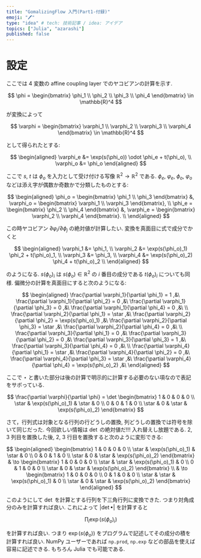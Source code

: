```yaml
---
title: "GomalizingFlow 入門(Part1-付録)"
emoji: "🖊"
type: "idea" # tech: 技術記事 / idea: アイデア
topics: ["Julia", "azarashi"]
published: false
---
```


# 設定

ここでは 4 変数の affine coupling layer でのヤコビアンの計算を示す.

$$
\phi = \begin{bmatrix}
\phi_1 \\ \phi_2 \\ \phi_3 \\ \phi_4
\end{bmatrix} \in \mathbb{R}^4
$$

が変換によって

$$
\varphi = \begin{bmatrix}
\varphi_1 \\ \varphi_2 \\ \varphi_3 \\ \varphi_4
\end{bmatrix} \in \mathbb{R}^4
$$

として得られたとする:

$$
\begin{aligned}
\varphi_e &= \exp(s(\phi_o)) \odot \phi_e + t(\phi_o), \\
\varphi_o &= \phi_o
\end{aligned}
$$

ここで $s$, $t$ は $\phi_o$ を入力として受け付ける写像 $\mathbb{R}^2 \to \mathbb{R}^2$ である. $\phi_e$, $\varphi_e$, $\phi_o$, $\varphi_o$ などは添え字が偶数か奇数かで分類したものとする:

$$
\begin{aligned}
\phi_o = \begin{bmatrix} \phi_1 \\ \phi_3 \end{bmatrix} &,
\varphi_o = \begin{bmatrix} \varphi_1 \\ \varphi_3 \end{bmatrix}, \\
\phi_e = \begin{bmatrix} \phi_2 \\ \phi_4 \end{bmatrix} &,
\varphi_e = \begin{bmatrix} \varphi_2 \\ \varphi_4 \end{bmatrix}. \\
\end{aligned}
$$ 


この時ヤコビアン $\partial{\varphi_i}/\partial{\phi_j}$ の絶対値が計算したい. 変換を真面目に式で成分でかくと

$$
\begin{aligned}
	\varphi_1 &= \phi_1, \\
	\varphi_2 &= \exp(s(\phi_o)_1) \phi_2 + t(\phi_o)_1, \\
	\varphi_3 &= \phi_3, \\
	\varphi_4 &= \exp(s(\phi_o)_2) \phi_4 + t(\phi_o)_2 \\
\end{aligned}
$$

のようになる. $s(\phi_o)_i$ は $s(\phi_o)\in\mathbb{R}^2$ の $i$ 番目の成分である $t(\phi_o)_i$ についても同様. 偏微分の計算を真面目にすると次のようになる:

$$
\begin{aligned}
\frac{\partial \varphi_1}{\partial \phi_1} = 1 ,&\ 
\frac{\partial \varphi_1}{\partial \phi_2} = 0 ,&\ 
\frac{\partial \varphi_1}{\partial \phi_3} = 0 ,&\ 
\frac{\partial \varphi_1}{\partial \phi_4} = 0 ,&\ 
\\
\frac{\partial \varphi_2}{\partial \phi_1} = \star ,&\ 
\frac{\partial \varphi_2}{\partial \phi_2} = \exp(s(\phi_o)_1) ,&\ 
\frac{\partial \varphi_2}{\partial \phi_3} = \star ,&\ 
\frac{\partial \varphi_2}{\partial \phi_4} = 0 ,&\ 
\\
\frac{\partial \varphi_3}{\partial \phi_1} = 0 ,&\ 
\frac{\partial \varphi_3}{\partial \phi_2} = 0 ,&\ 
\frac{\partial \varphi_3}{\partial \phi_3} = 1 ,&\ 
\frac{\partial \varphi_3}{\partial \phi_4} = 0 ,&\ 
\\
\frac{\partial \varphi_4}{\partial \phi_1} = \star ,&\ 
\frac{\partial \varphi_4}{\partial \phi_2} = 0 ,&\ 
\frac{\partial \varphi_4}{\partial \phi_3} = \star ,&\ 
\frac{\partial \varphi_4}{\partial \phi_4} = \exp(s(\phi_o)_2) ,&\ 
\end{aligned}
$$

ここで $\star$ と書いた部分は後の計算で明示的に計算する必要のない項なので表記をサボっている.

$$
\frac{\partial \varphi}{\partial \phi} = 
\det 
\begin{bmatrix}
	1 & 0 & 0 & 0 \\
	\star & \exp(s(\phi_o)_1) & \star & 0 \\
	0 & 0 & 1 & 0 \\
	\star & 0 & \star & \exp(s(\phi_o)_2)
\end{bmatrix}
$$

さて，行列式は対象となる行列の行どうしの置換, 列どうしの置換では符号を除いて同じだった. 今回欲しい情報は $\det$ の絶対値だ!!! 入れ替えし放題である.
2, 3 列目を置換した後, 2, 3 行目を置換すると次のように変形できる:

$$
\begin{aligned}
\begin{bmatrix}
	1 & 0 & 0 & 0 \\
	\star & \exp(s(\phi_o)_1) & \star & 0 \\
	0 & 0 & 1 & 0 \\
	\star & 0 & \star & \exp(s(\phi_o)_2)
\end{bmatrix}
& \to
\begin{bmatrix}
	1 & 0 & 0 & 0 \\
	\star & \star & \exp(s(\phi_o)_1) & 0 \\
	0 & 1 & 0 & 0 \\
	\star & 0 & \star & \exp(s(\phi_o)_2)
\end{bmatrix}
\\
&	\to 
\begin{bmatrix}
	1 & 0 & 0 & 0 \\
	0 & 1 & 0 & 0 \\
	\star & \star & \exp(s(\phi_o)_1) & 0 \\
	\star & 0 & \star & \exp(s(\phi_o)_2)
\end{bmatrix}
\end{aligned}
$$

このようにして $\det$ を計算とする行列を下三角行列に変換できた. つまり対角成分のみを計算すれば良い. これによって $|\det \bullet|$ を計算すると 

$$
\prod_i\exp(s(\phi_o)_i)
$$

を計算すれば良い. つまり $\exp(s(\phi_o))$ をプログラムで記述してその成分の積を計算すれば良い. NumPy ユーザーであれば `np.prod`, `np.exp` などの部品を使えば容易に記述できる. もちろん Julia でも可能である.

